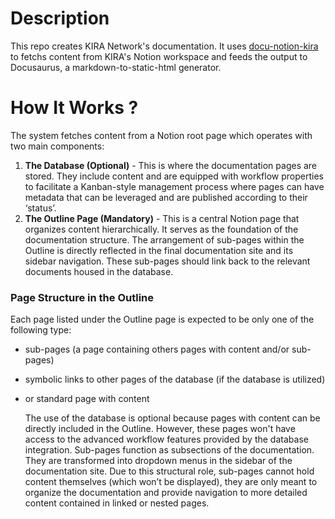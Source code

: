 # Description
This repo creates KIRA Network's documentation. It uses [docu-notion-kira](https://github.com/kmlbgn/docu-notion-kira) to fetchs content from KIRA's Notion workspace and feeds the output to Docusaurus, a markdown-to-static-html generator.

# How It Works ?

The system fetches content from a Notion root page which operates with two main components:

1. **The Database (Optional)** - This is where the documentation pages are stored. They include content and are equipped with workflow properties to facilitate a Kanban-style management process where pages can have metadata that can be leveraged and are published according to their ‘status’.
2. **The Outline Page (Mandatory)** - This is a central Notion page that organizes content hierarchically. It serves as the foundation of the documentation structure. The arrangement of sub-pages within the Outline is directly reflected in the final documentation site and its sidebar navigation. These sub-pages should link back to the relevant documents housed in the database.

### **Page Structure in the Outline**

Each page listed under the Outline page is expected to be only one of the following type:

- sub-pages (a page containing others pages with content and/or sub-pages)
- symbolic links to other pages of the database (if the database is utilized)
- or standard page with content
    
    The use of the database is optional because pages with content can be directly included in the Outline. However, these pages won't have access to the advanced workflow features provided by the database integration. Sub-pages function as subsections of the documentation. They are transformed into dropdown menus in the sidebar of the documentation site. Due to this structural role, sub-pages cannot hold content themselves (which won’t be displayed), they are only meant to organize the documentation and provide navigation to more detailed content contained in linked or nested pages.
